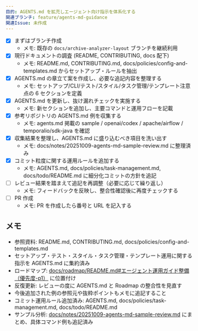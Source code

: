 ```yaml
---
目的: AGENTS.md を拡充しエージェント向け指示を体系化する
関連ブランチ: feature/agents-md-guidance
関連Issue: 未作成
---
```


- [x] まずはブランチ作成
  - メモ: 既存の `docs/archive-analyzer-layout` ブランチを継続利用
- [x] 現行ドキュメントの調査 (README, CONTRIBUTING, docs 配下)
  - メモ: README.md, CONTRIBUTING.md, docs/policies/config-and-templates.md からセットアップ・ルールを抽出
- [x] AGENTS.md の章立て案を作成し、必要な追記内容を整理する
  - メモ: セットアップ/CLI/テスト/スタイル/タスク管理/テンプレート注意点の 6 セクションを定義
- [x] AGENTS.md を更新し、抜け漏れチェックを実施する
  - メモ: 新セクションを追加し、主要コマンドと運用フローを記載
- [x] 参考リポジトリの AGENTS.md 例を収集する
  - メモ: agents.md 掲載の sample / openai/codex / apache/airflow / temporalio/sdk-java を確認
- [x] 収集結果を整理し、AGENTS.md に盛り込むべき項目を洗い出す
  - メモ: docs/notes/20251009-agents-md-sample-review.md に整理済み
- [x] コミット粒度に関する運用ルールを追加する
  - メモ: AGENTS.md, docs/policies/task-management.md, docs/todo/README.md に細分化コミットの方針を追記
- [ ] レビュー結果を踏まえて追記を再調整（必要に応じて繰り返し）
  - メモ: フィードバックを反映し、整合性確認後に再度チェックする
- [ ] PR 作成
  - メモ: PR を作成したら番号と URL を記入する

## メモ
- 参照資料: README.md, CONTRIBUTING.md, docs/policies/config-and-templates.md
- セットアップ・テスト・スタイル・タスク管理・テンプレート運用に関する指示を AGENTS.md に集約済み
- ロードマップ: [docs/roadmap/README.md#エージェント運用ガイド整備（優先度-p1）](../roadmap/README.md#エージェント運用ガイド整備（優先度-p1）) に位置付け
- 反復更新: レビューの度に AGENTS.md と Roadmap の整合性を見直す
- 今後追加された例の参照元や抜粋ポイントもメモに追記すること
- コミット運用ルール追加済み: AGENTS.md, docs/policies/task-management.md, docs/todo/README.md
- サンプル分析: [docs/notes/20251009-agents-md-sample-review.md](../notes/20251009-agents-md-sample-review.md) にまとめ、具体コマンド例も追記済み
